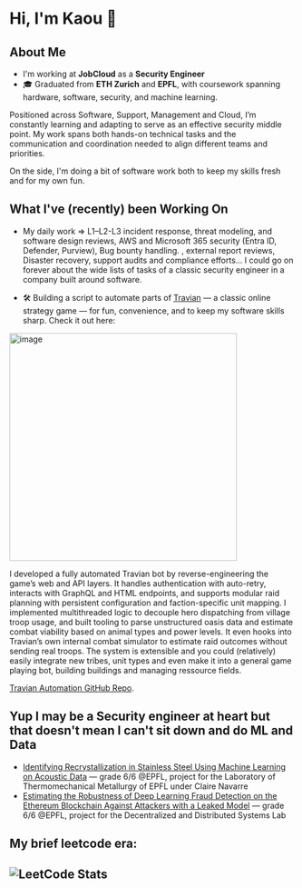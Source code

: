 # Hi, I'm Kaou 👋

## About Me
- I'm working at **JobCloud** as a **Security Engineer**
- 🎓 Graduated from **ETH Zurich** and **EPFL**, with coursework spanning hardware, software, security, and machine learning.

Positioned across Software, Support, Management and Cloud, I’m constantly learning and adapting to serve as an effective security middle point. My work spans both hands-on technical tasks and the communication and coordination needed to align different teams and priorities.

On the side, I'm doing a bit of software work both to keep my skills fresh and for my own fun. 
## What I've (recently) been Working On
- My daily work =>  L1–L2-L3 incident response, threat modeling, and software design reviews, AWS and Microsoft 365 security (Entra ID, Defender, Purview), Bug bounty handling. , external report reviews, Disaster recovery, support audits and compliance efforts... I could go on forever about the wide lists of tasks of a classic security engineer in a company built around software.

- 🛠️ Building a script to automate parts of [Travian](https://www.travian.com) — a classic online strategy game — for fun, convenience, and to keep my software skills sharp. Check it out here:

<img width="401" alt="image" src="https://github.com/user-attachments/assets/9b9e4320-ad4b-4881-a79b-15fa03cde6c8" />

I developed a fully automated Travian bot by reverse-engineering the game’s web and API layers. It handles authentication with auto-retry, interacts with GraphQL and HTML endpoints, and supports modular raid planning with persistent configuration and faction-specific unit mapping. I implemented multithreaded logic to decouple hero dispatching from village troop usage, and built tooling to parse unstructured oasis data and estimate combat viability based on animal types and power levels. It even hooks into Travian’s own internal combat simulator to estimate raid outcomes without sending real troops. The system is extensible and you could (relatively) easily integrate new tribes, unit types and even make it into a general game playing bot, building buildings and managing ressource fields. 


[Travian Automation GitHub Repo](https://github.com/kaoutamine/travian_legends_bots).

## Yup I may be a Security engineer at heart but that doesn't mean I can't sit down and do ML and Data

- [Identifying Recrystallization in Stainless Steel Using Machine Learning on Acoustic Data](https://github.com/kaoutamine/ML_laser_powder_project/blob/main/ML_laser_powder_paper.pdf) — grade 6/6 @EPFL, project for the Laboratory of Thermomechanical Metallurgy of EPFL under Claire Navarre
- [Estimating the Robustness of Deep Learning Fraud Detection on the Ethereum Blockchain Against Attackers with a Leaked Model](https://www.overleaf.com/read/mbxvnznrmbhv#c37320) — grade 6/6 @EPFL, project for the Decentralized and Distributed Systems Lab


## My brief leetcode era:
![LeetCode Stats](https://leetcard.jacoblin.cool/user1238lu?font=Dancing_Script)
---
